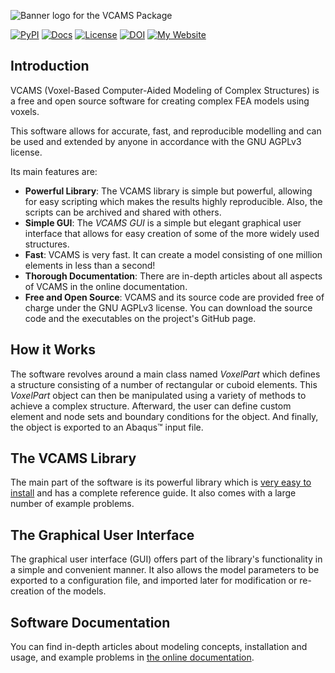 
![Banner logo for the VCAMS Package](https://github.com/mkhoshbin1/vcams/blob/main/images/logo%20and%20icon/logo/logo_tagline.png?raw=true)


[![PyPI](https://img.shields.io/pypi/v/vcams)](https://pypi.org/p/vcams/)
[![Docs](https://app.readthedocs.org/projects/vcams/badge/?version=latest)](https://vcams.readthedocs.io/en/latest/?badge=latest)
[![License](https://img.shields.io/github/license/mkhoshbin1/vcams)](https://github.com/mkhoshbin1/vcams/blob/main/LICENSE)
[![DOI](https://zenodo.org/badge/391829437.svg)](https://doi.org/10.5281/zenodo.17163176)
[![My Website](https://img.shields.io/badge/Author's_Website-blue.svg)](https://www.mkhoshbin.com)

## Introduction
VCAMS (Voxel-Based Computer-Aided Modeling of Complex Structures)
is a free and open source software for creating complex FEA models using voxels.

This software allows for accurate, fast, and reproducible modelling
and can be used and extended by anyone in accordance with the GNU AGPLv3 license.

Its main features are:

+ **Powerful Library**: The VCAMS library is simple but powerful, allowing for easy scripting
  which makes the results highly reproducible. Also, the scripts can be archived and shared with others.
+ **Simple GUI**: The *VCAMS GUI* is a simple but elegant graphical user interface that
  allows for easy creation of some of the more widely used structures.
+ **Fast**: VCAMS is very fast. It can create a model consisting of one million elements in less than a second!
+ **Thorough Documentation**: There are in-depth articles about all aspects of VCAMS in the online documentation.
+ **Free and Open Source**: VCAMS and its source code are provided free of charge under the GNU AGPLv3 license.
  You can download the source code and the executables on the project's GitHub page.
  
## How it Works
The software revolves around a main class named *VoxelPart* which defines a structure consisting of
a number of rectangular or cuboid elements.
This *VoxelPart* object can then be manipulated using a variety of methods to achieve a complex structure.
Afterward, the user can define custom element and node sets and  boundary conditions for the object.
And finally, the object is exported to an Abaqus™ input file.

## The VCAMS Library
The main part of the software is its powerful library which is
[very easy to install](https://pypi.org/p/vcams/) and has a complete reference guide.
It also comes with a large number of example problems.

## The Graphical User Interface
The graphical user interface (GUI) offers part of the library's functionality
in a simple and convenient manner.
It also allows the model parameters to be exported to a configuration file,
and imported later for modification or re-creation of the models.

## Software Documentation
You can find in-depth articles about modeling concepts, installation and usage,
and example problems in [the online documentation](https://vcams.readthedocs.io).
